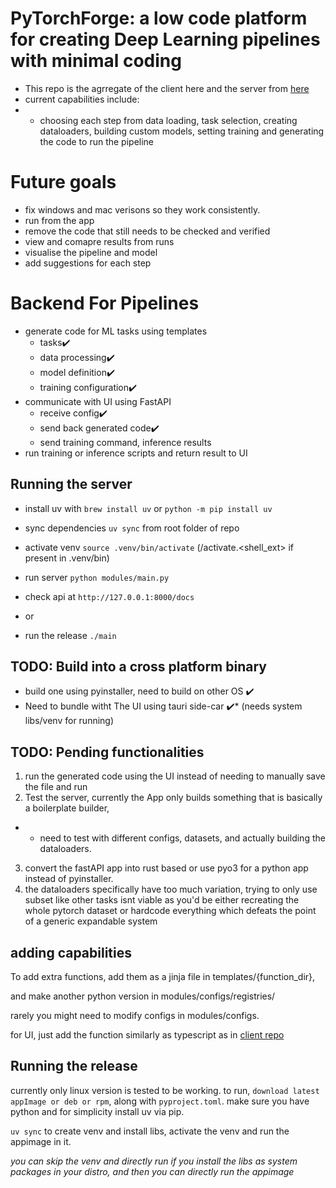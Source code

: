 # PyTorchForge: a low code platform for creating Deep Learning pipelines with minimal coding

- This repo is the agrregate of the client here and the server from [here](https://github.com/Haroon-64/AutoPipeline)
- current capabilities include:
- - choosing each step from data loading, task selection, creating dataloaders, building custom models, setting training and generating the code to run the pipeline

# Future goals

- fix windows and mac verisons so they work consistently.
- run from the app
- remove the code that still needs to be checked and verified
- view and comapre results from runs
- visualise the pipeline and model
- add suggestions for each step

# Backend For Pipelines

- generate code for ML tasks using templates
  - tasks✔️
  - data processing✔️
  - model definition✔️
  - training configuration✔️
- communicate with UI using FastAPI
  - receive config✔️
  - send back generated code✔️
  - send training command, inference results
- run training or inference scripts and return result to UI

## Running the server

- install uv with `brew install uv` or `python -m pip install uv`
- sync dependencies `uv sync` from root folder of repo
- activate venv `source .venv/bin/activate` (/activate.<shell_ext> if present in .venv/bin)
- run server `python modules/main.py`
- check api at `http://127.0.0.1:8000/docs`

- or
- run the release `./main`

## TODO: Build into a cross platform binary

- build one using pyinstaller, need to build on other OS ✔️
- Need to bundle witht The UI using tauri  side-car ✔️* (needs system libs/venv for running)

## TODO: Pending functionalities

1. run the generated code using the UI instead of needing to manually save the file and run
2. Test the server, currently the App only builds something that is basically a boilerplate builder,

- - need to test with different configs, datasets, and actually building the dataloaders.

3. convert the fastAPI app into rust based or use pyo3 for a python app instead of pyinstaller.
4. the dataloaders specifically have too much variation, trying to only
   use subset like other tasks isnt viable as you'd be either recreating the whole pytorch dataset or hardcode everything which defeats the point of a generic expandable system


## adding capabilities 
To add extra functions, add them as a jinja file in templates/{function_dir},

and make another python version in modules/configs/registries/

rarely you might need to modify configs in modules/configs.


for UI, just add the function similarly as typescript as in [client repo](https://github.com/suhaib-us/PytorchForge/tree/main/client%2Fapp%2Froutes%2Fnew-pipeline.dl._index%2Fsections)


## Running the release 
currently only linux version is tested to be working.
to run, `download latest appImage or deb or rpm`, along with `pyproject.toml`.
make sure you have python and for simplicity install uv via pip.

`uv sync` to create venv and install libs, 
activate the venv and run the appimage in it.


*you can skip the venv and directly run if you install the libs as system packages in your distro, and then you can directly run the appimage*

